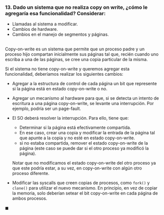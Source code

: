 ### 13. Dado un sistema que no realiza copy on write, ¿cómo le agregaría esa funcionalidad? Considerar:

- Llamadas al sistema a modificar.
- Cambios de hardware.
- Cambios en el manejo de segmentos y páginas.

\
Copy-on-write es un sistema que permite que un proceso padre y un proceso hijo compartan inicialmente sus páginas tal que, recién cuando uno escriba a una de las páginas, se cree una copia particular de la misma.

Si el sistema no tiene copy-on-write y queremos agregar esta funcionalidad, deberíamos realizar los siguientes cambios:

- Agregar a la  estructura de control de cada página un bit que represente si la página está en estado copy-on-write o no.

- Agregar un mecanismo al hardware para que, si se detecta un intento de escritura a una página copy-on-write, se levante una interrupción. Por ejemplo, podría ser un page-fault. 

- El SO deberá resolver la interrupción. Para ello, tiene que:

    - Determinar si la página está efectivamente compartida. 
    - En ese caso, crear una copia y modificar la entrada de la página tal que apunte a la copia y no esté en estado copy-on-write.
    - si no estaba compartida, remover el estado copy-on-write de la página (este caso se puede dar si el otro proceso ya modificó la página).

    Notar que no modificamos el estado copy-on-write del otro proceso ya que este podría estar, a su vez, en copy-on-write con algún otro proceso diferente.

- Modificar las syscalls que creen copias de procesos, como `fork()` y `clone()` para utilizar el nuevo mecanismo. En principio, en vez de copiar la memoria, solo deberían setear el bit copy-on-write en cada página de ambos procesos.

$\blacksquare$
